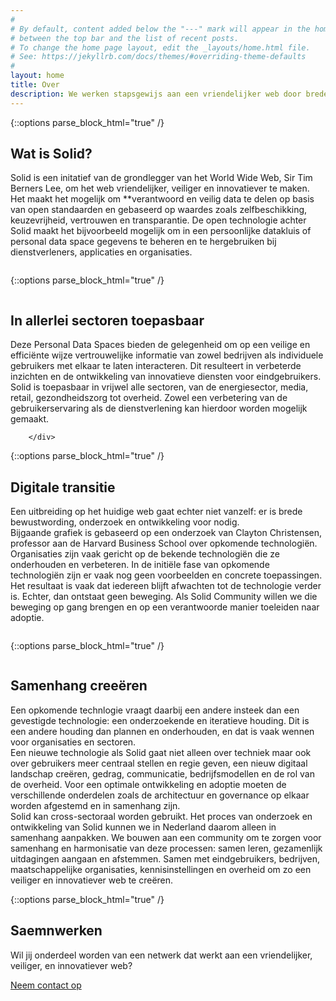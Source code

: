 ```yaml
---
#
# By default, content added below the "---" mark will appear in the home page
# between the top bar and the list of recent posts.
# To change the home page layout, edit the _layouts/home.html file.
# See: https://jekyllrb.com/docs/themes/#overriding-theme-defaults
#
layout: home
title: Over
description: We werken stapsgewijs aan een vriendelijker web door brede bewustwording, onderzoek en implementaties.
---
```


{::options parse_block_html="true" /}
<div class="wrapperprojects" markdown="0">
            <div class="projectblock">
             <div class="project_text">
              <h2>
Wat is Solid?
              </h2>
              <p>
Solid is een initatief van de grondlegger van het World Wide Web, Sir Tim Berners Lee, om het web vriendelijker, veiliger en innovatiever te maken.
Het maakt het mogelijk om **verantwoord en veilig data te delen op basis van open standaarden en gebaseerd op waardes zoals zelfbeschikking, keuzevrijheid, vertrouwen en transparantie.
De open technologie achter Solid maakt het bijvoorbeeld mogelijk om in een persoonlijke datakluis of personal data space gegevens te beheren en te hergebruiken bij dienstverleners, applicaties en organisaties.<br> 
                </p>
              </div>
              <div class="project_img">
                <img src="/img/vault.svg" alt="">
            </div>         
        </div>
</div>


{::options parse_block_html="true" /}
<div class="wrapperprojects" markdown="0">
            <div class="projectblock">
                 <div class="project_img">
                <img src="/img/domains.svg" alt="">
            </div>  
             <div class="project_text">
              <h2>
In allerlei sectoren toepasbaar
              </h2>
              <p>
Deze Personal Data Spaces bieden de gelegenheid om op een veilige en efficiënte wijze vertrouwelijke informatie van zowel bedrijven als individuele gebruikers met elkaar te laten interacteren. Dit resulteert in verbeterde inzichten en de ontwikkeling van innovatieve diensten voor eindgebruikers. Solid is toepasbaar in vrijwel alle sectoren, van de energiesector, media, retail, gezondheidszorg tot overheid. Zowel een verbetering van de gebruikerservaring als de dienstverlening kan hierdoor worden mogelijk gemaakt. 
                </p>
              </div>
                    
        </div>
</div>


{::options parse_block_html="true" /}
<div class="wrapperprojects" markdown="0">
            <div class="projectblock">
             <div class="project_text">
              <h2>
Digitale transitie
              </h2>
              <p>
Een uitbreiding op het huidige web gaat echter niet vanzelf: er is brede bewustwording, onderzoek en ontwikkeling voor nodig. <br>
Bijgaande grafiek is gebaseerd op een onderzoek van Clayton Christensen, professor aan de Harvard Business School over opkomende technologiën. 
Organisaties zijn vaak gericht op de bekende technologiën die ze onderhouden en verbeteren. In de initiële fase van opkomende technologiën zijn er vaak nog geen voorbeelden en concrete toepassingen. Het resultaat is vaak dat iedereen blijft afwachten tot de technologie verder is. Echter, dan ontstaat geen beweging.
Als Solid Community willen we die beweging op gang brengen en op een verantwoorde manier toeleiden naar adoptie. 
                </p>
              </div>
              <div class="project_img">
                <img src="/img/dilemma-NL.svg" alt="">
            </div>         
        </div>
</div>


{::options parse_block_html="true" /}
<div class="wrapperprojects" markdown="0">
            <div class="projectblock">
            <div class="project_img">
                <img src="/img/phases-NL.svg" alt="">
            </div>         
             <div class="project_text">
              <h2>
Samenhang creeëren
              </h2>
              <p>
Een opkomende technlogie vraagt daarbij een andere insteek dan een gevestigde technologie: een onderzoekende en iteratieve houding.
Dit is een andere houding dan plannen en onderhouden, en dat is vaak wennen voor organisaties en sectoren. <br> Een nieuwe technologie als Solid gaat niet alleen over techniek maar ook over gebruikers meer centraal stellen en regie geven, een nieuw digitaal landschap creëren, gedrag, communicatie, bedrijfsmodellen en de rol van de overheid. Voor een optimale ontwikkeling en adoptie moeten de verschillende onderdelen zoals de architectuur en governance op elkaar worden afgestemd en in samenhang zijn.<br>
Solid kan cross-sectoraal worden gebruikt. Het proces van onderzoek en ontwikkeling van Solid kunnen we in Nederland daarom alleen in samenhang aanpakken. We bouwen aan een community om te zorgen voor samenhang en harmonisatie van deze processen: samen leren, gezamenlijk uitdagingen aangaan en afstemmen. Samen met eindgebruikers, bedrijven, maatschappelijke organisaties, kennisinstellingen en overheid om zo een veiliger en innovatiever web te creëren.
                </p>
              </div>
        </div>
</div>


{::options parse_block_html="true" /}
<div class="wrapperprojects" markdown="0">
            <div class="projectblock">
             <div class="project_text">
              <h2>
Saemnwerken
              </h2>
              <p>
Wil jij onderdeel worden van een netwerk dat werkt aan een vriendelijker, veiliger, en innovatiever web?
                </p>
               <div class="button_align">
               <div class="button"><a class="button_link" href="/contact">Neem contact op</a></div>
              </div>
              </div>
              <div class="project_img">
                <img src="/img/samenwerken3.svg" alt="">
            </div>         
        </div>
</div>


